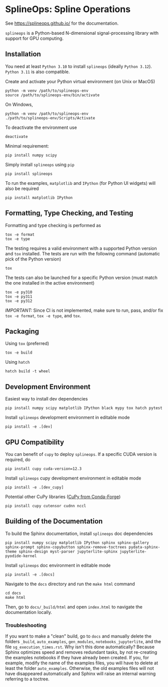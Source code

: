 <!-- splineops/README.md -->

# SplineOps: Spline Operations

See https://splineops.github.io/ for the documentation.

`splineops` is a Python-based N-dimensional signal-processing library with
support for GPU computing.

## Installation

You need at least `Python 3.10` to install `splineops` (ideally `Python 3.12`). `Python 3.11` is also compatible.

Create and activate your Python virtual environment (on Unix or MacOS)

```shell
python -m venv /path/to/splineops-env
source /path/to/splineops-env/bin/activate
```

On Windows,

```shell
python -m venv /path/to/splineops-env
./path/to/splineops-env/Scripts/Activate
```

To deactivate the environment use

```shell
deactivate
```

Minimal requirement:

```shell
pip install numpy scipy
```

Simply install `splineops` using `pip`

```shell
pip install splineops
```

To run the examples, `matplotlib`
and `IPython` (for Python UI widgets) will also be required

```shell
pip install matplotlib IPython
```

## Formatting, Type Checking, and Testing

Formatting and type checking is performed as

```shell
tox -e format
tox -e type
```

The testing requires a valid environment with a supported Python version and `tox`
installed. The tests are run with the following command (automatic pick of the
Python version)

```shell
tox
```

The tests can also be launched for a specific Python version (must match the one
installed in the active environment)

```shell
tox -e py310
tox -e py311
tox -e py312
```

*IMPORTANT:* Since CI is not implemented, make sure to run, pass, and/or fix
`tox -e format`, `tox -e type`, and `tox`.

## Packaging

Using `tox` (preferred)

```shell
tox -e build
```

Using `hatch`

```shell
hatch build -t wheel
```

## Development Environment

Easiest way to install dev dependencies

```shell
pip install numpy scipy matplotlib IPython black mypy tox hatch pytest
```

Install `splineops` development environment in editable mode

```shell
pip install -e .[dev]
```

## GPU Compatibility

You can benefit of `cupy` to deploy `splineops`. If a specific CUDA version is required, do

```shell
pip install cupy cuda-version=12.3
```

Install `splineops` cupy development environment in editable mode

```shell
pip install -e .[dev_cupy]
```

Potential other CuPy libraries
([CuPy from Conda-Forge](https://docs.cupy.dev/en/stable/install.html#installing-cupy-from-conda-forge))

```shell
pip install cupy cutensor cudnn nccl
```

## Building of the Documentation

To build the Sphinx documentation, install `splineops` doc dependencies

```shell
pip install numpy scipy matplotlib IPython sphinx sphinx-gallery sphinx-prompt sphinx-copybutton sphinx-remove-toctrees pydata-sphinx-theme sphinx-design myst-parser jupyterlite-sphinx jupyterlite-pyodide-kernel
```

Install `splineops` doc environment in editable mode

```shell
pip install -e .[docs]
```

Navigate to the `docs` directory and run the `make html` command

```shell
cd docs
make html
```

Then, go to `docs/_build/html` and open `index.html` to navigate the
documentation locally.

### Troubleshooting

If you want to make a "clean" build, go to `docs` and manually delete the folders `_build`, `auto_examples`, `gen_modules`, `notebooks_jupyterlite`, and the file `sg_execution_times.rst`.
Why isn't this done automatically? Because Sphinx optimizes speed and removes redundant tasks, by not re-creating the examples notebooks if they have already been created.
If you, for example, modify the name of the examples files, you will have to delete at least the folder `auto_examples`. Otherwise, the old examples files will not have disappeared automatically and Sphinx will raise an internal warning referring to a toctree.